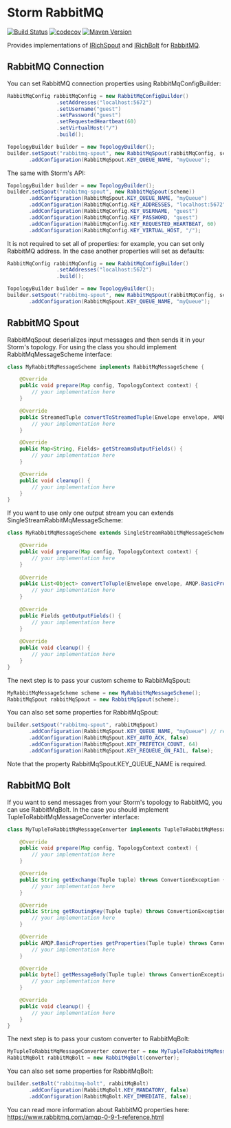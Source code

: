 # Storm RabbitMQ

[![Build Status](https://travis-ci.org/burov4j/storm-rabbitmq.svg)](https://travis-ci.org/burov4j/storm-rabbitmq)
[![codecov](https://codecov.io/gh/burov4j/storm-rabbitmq/branch/master/graph/badge.svg)](https://codecov.io/gh/burov4j/storm-rabbitmq)
[![Maven Version](https://maven-badges.herokuapp.com/maven-central/ru.burov4j.storm/storm-rabbitmq/badge.svg)](http://search.maven.org/#search|gav|1|g:"ru.burov4j.storm"%20AND%20a:"storm-rabbitmq")

Provides implementations of [IRichSpout](https://storm.apache.org/releases/1.2.1/javadocs/org/apache/storm/topology/IRichSpout.html) and [IRichBolt](https://storm.apache.org/releases/1.2.1/javadocs/org/apache/storm/topology/IRichBolt.html) for [RabbitMQ](https://www.rabbitmq.com/).

## RabbitMQ Connection

You can set RabbitMQ connection properties using RabbitMqConfigBuilder:

```java
RabbitMqConfig rabbitMqConfig = new RabbitMqConfigBuilder()
                .setAddresses("localhost:5672")
                .setUsername("guest")
                .setPassword("guest")
                .setRequestedHeartbeat(60)
                .setVirtualHost("/")
                .build();

TopologyBuilder builder = new TopologyBuilder();
builder.setSpout("rabbitmq-spout", new RabbitMqSpout(rabbitMqConfig, scheme))
       .addConfiguration(RabbitMqSpout.KEY_QUEUE_NAME, "myQueue");
```

The same with Storm's API:

```java
TopologyBuilder builder = new TopologyBuilder();
builder.setSpout("rabbitmq-spout", new RabbitMqSpout(scheme))
       .addConfiguration(RabbitMqSpout.KEY_QUEUE_NAME, "myQueue")
       .addConfiguration(RabbitMqConfig.KEY_ADDRESSES, "localhost:5672")
       .addConfiguration(RabbitMqConfig.KEY_USERNAME, "guest")
       .addConfiguration(RabbitMqConfig.KEY_PASSWORD, "guest")
       .addConfiguration(RabbitMqConfig.KEY_REQUESTED_HEARTBEAT, 60)
       .addConfiguration(RabbitMqConfig.KEY_VIRTUAL_HOST, "/");
```

It is not required to set all of properties: for example, you can set only RabbitMQ address.
In the case another properties will set as defaults:

```java
RabbitMqConfig rabbitMqConfig = new RabbitMqConfigBuilder()
                .setAddresses("localhost:5672")
                .build();

TopologyBuilder builder = new TopologyBuilder();
builder.setSpout("rabbitmq-spout", new RabbitMqSpout(rabbitMqConfig, scheme))
       .addConfiguration(RabbitMqSpout.KEY_QUEUE_NAME, "myQueue");
```

## RabbitMQ Spout

RabbitMqSpout deserializes input messages and then sends it in your Storm's topology.
For using the class you should implement RabbitMqMessageScheme interface:

```java
class MyRabbitMqMessageScheme implements RabbitMqMessageScheme {

    @Override
    public void prepare(Map config, TopologyContext context) {
        // your implementation here
    }

    @Override
    public StreamedTuple convertToStreamedTuple(Envelope envelope, AMQP.BasicProperties properties, byte[] body) throws ConvertionException {
        // your implementation here
    }

    @Override
    public Map<String, Fields> getStreamsOutputFields() {
        // your implementation here
    }

    @Override
    public void cleanup() {
        // your implementation here
    }
}
```

If you want to use only one output stream you can extends SingleStreamRabbitMqMessageScheme:

```java
class MyRabbitMqMessageScheme extends SingleStreamRabbitMqMessageScheme {

    @Override
    public void prepare(Map config, TopologyContext context) {
        // your implementation here
    }
                
    @Override
    public List<Object> convertToTuple(Envelope envelope, AMQP.BasicProperties properties, byte[] body) throws ConvertionException {
        // your implementation here
    }
    
    @Override
    public Fields getOutputFields() {
        // your implementation here
    }
    
    @Override
    public void cleanup() {
        // your implementation here
    }
}
```

The next step is to pass your custom scheme to RabbitMqSpout:

```java
MyRabbitMqMessageScheme scheme = new MyRabbitMqMessageScheme();
RabbitMqSpout rabbitMqSpout = new RabbitMqSpout(scheme);
```

You can also set some properties for RabbitMqSpout:

```java
builder.setSpout("rabbitmq-spout", rabbitMqSpout)
       .addConfiguration(RabbitMqSpout.KEY_QUEUE_NAME, "myQueue") // required
       .addConfiguration(RabbitMqSpout.KEY_AUTO_ACK, false)
       .addConfiguration(RabbitMqSpout.KEY_PREFETCH_COUNT, 64)
       .addConfiguration(RabbitMqSpout.KEY_REQUEUE_ON_FAIL, false);
```

Note that the property RabbitMqSpout.KEY_QUEUE_NAME is required.

## RabbitMQ Bolt

If you want to send messages from your Storm's topology to RabbitMQ, you can use RabbitMqBolt.
In the case you should implement TupleToRabbitMqMessageConverter interface:

```java
class MyTupleToRabbitMqMessageConverter implements TupleToRabbitMqMessageConverter {

    @Override
    public void prepare(Map config, TopologyContext context) {
        // your implementation here
    }

    @Override
    public String getExchange(Tuple tuple) throws ConvertionException {
        // your implementation here
    }

    @Override
    public String getRoutingKey(Tuple tuple) throws ConvertionException {
        // your implementation here
    }

    @Override
    public AMQP.BasicProperties getProperties(Tuple tuple) throws ConvertionException {
        // your implementation here
    }

    @Override
    public byte[] getMessageBody(Tuple tuple) throws ConvertionException {
        // your implementation here
    }

    @Override
    public void cleanup() {
        // your implementation here
    }
}
```

The next step is to pass your custom converter to RabbitMqBolt:

```java
MyTupleToRabbitMqMessageConverter converter = new MyTupleToRabbitMqMessageConverter();
RabbitMqBolt rabbitMqBolt = new RabbitMqBolt(converter);
```

You can also set some properties for RabbitMqBolt:

```java
builder.setBolt("rabbitmq-bolt", rabbitMqBolt)
       .addConfiguration(RabbitMqBolt.KEY_MANDATORY, false)
       .addConfiguration(RabbitMqBolt.KEY_IMMEDIATE, false);
```

You can read more information about RabbitMQ properties here: https://www.rabbitmq.com/amqp-0-9-1-reference.html
